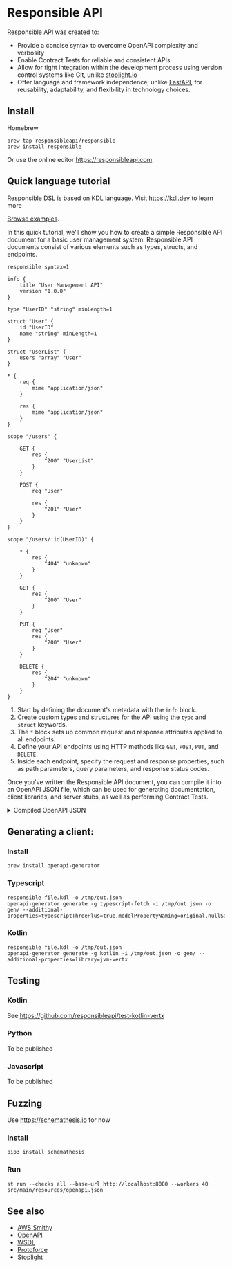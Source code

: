 # Responsible API

Responsible API was created to:

- Provide a concise syntax to overcome OpenAPI complexity and verbosity
- Enable Contract Tests for reliable and consistent APIs
- Allow for tight integration within the development process using version control systems like Git,
  unlike [stoplight.io](https://stoplight.io/)
- Offer language and framework independence, unlike [FastAPI](https://fastapi.tiangolo.com/), for reusability,
  adaptability, and flexibility in technology choices.

## Install

Homebrew

```shell
brew tap responsibleapi/responsible
brew install responsible
```

Or use the online editor https://responsibleapi.com

## Quick language tutorial

Responsible DSL is based on KDL language. Visit https://kdl.dev to learn more

[Browse examples](examples/).

In this quick tutorial, we'll show you how to create a simple Responsible API document for a basic user management
system. Responsible API documents consist of various elements such as types, structs, and endpoints.

```kdl
responsible syntax=1

info {
    title "User Management API"
    version "1.0.0"
}

type "UserID" "string" minLength=1

struct "User" {
    id "UserID"
    name "string" minLength=1
}

struct "UserList" {
    users "array" "User"
}

* {
    req {
        mime "application/json"
    }

    res {
        mime "application/json"
    }
}

scope "/users" {

    GET {
        res {
            "200" "UserList"
        }
    }

    POST {
        req "User"

        res {
            "201" "User"
        }
    }
}

scope "/users/:id(UserID)" {

    * {
        res {
            "404" "unknown"
        }
    }

    GET {
        res {
            "200" "User"
        }
    }

    PUT {
        req "User"
        res {
            "200" "User"
        }
    }

    DELETE {
        res {
            "204" "unknown"
        }
    }
}
```

1. Start by defining the document's metadata with the `info` block.
2. Create custom types and structures for the API using the `type` and `struct` keywords.
3. The `*` block sets up common request and response attributes applied to all endpoints.
4. Define your API endpoints using HTTP methods like `GET`, `POST`, `PUT`, and `DELETE`.
5. Inside each endpoint, specify the request and response properties, such as path parameters, query parameters, and
   response status codes.

Once you've written the Responsible API document, you can compile it into an OpenAPI JSON file, which can be used for
generating documentation, client libraries, and server stubs, as well as performing Contract Tests.

<details>
<summary>Compiled OpenAPI JSON</summary>

```json
{
  "openapi": "3.0.1",
  "info": {
    "title": "User Management API",
    "version": "1.0.0"
  },
  "components": {
    "schemas": {
      "UserID": {
        "minLength": 1,
        "type": "string"
      },
      "User": {
        "type": "object",
        "properties": {
          "id": {
            "$ref": "#/components/schemas/UserID"
          },
          "name": {
            "minLength": 1,
            "type": "string"
          }
        },
        "required": ["id", "name"]
      },
      "UserList": {
        "type": "object",
        "properties": {
          "users": {
            "type": "array",
            "items": {
              "$ref": "#/components/schemas/User"
            }
          }
        },
        "required": ["users"]
      }
    }
  },
  "paths": {
    "/users": {
      "get": {
        "parameters": [],
        "responses": {
          "200": {
            "description": "200",
            "content": {
              "application/json": {
                "schema": {
                  "$ref": "#/components/schemas/UserList"
                }
              }
            }
          }
        }
      },
      "post": {
        "parameters": [],
        "requestBody": {
          "content": {
            "application/json": {
              "schema": {
                "$ref": "#/components/schemas/User"
              }
            }
          },
          "required": true
        },
        "responses": {
          "201": {
            "description": "201",
            "content": {
              "application/json": {
                "schema": {
                  "$ref": "#/components/schemas/User"
                }
              }
            }
          }
        }
      }
    },
    "/users/{id}": {
      "get": {
        "parameters": [
          {
            "name": "id",
            "in": "path",
            "required": true,
            "schema": {
              "$ref": "#/components/schemas/UserID"
            }
          }
        ],
        "responses": {
          "200": {
            "description": "200",
            "content": {
              "application/json": {
                "schema": {
                  "$ref": "#/components/schemas/User"
                }
              }
            }
          },
          "404": {
            "description": "404"
          }
        }
      },
      "put": {
        "parameters": [
          {
            "name": "id",
            "in": "path",
            "required": true,
            "schema": {
              "$ref": "#/components/schemas/UserID"
            }
          }
        ],
        "requestBody": {
          "content": {
            "application/json": {
              "schema": {
                "$ref": "#/components/schemas/User"
              }
            }
          },
          "required": true
        },
        "responses": {
          "200": {
            "description": "200",
            "content": {
              "application/json": {
                "schema": {
                  "$ref": "#/components/schemas/User"
                }
              }
            }
          },
          "404": {
            "description": "404"
          }
        }
      },
      "delete": {
        "parameters": [
          {
            "name": "id",
            "in": "path",
            "required": true,
            "schema": {
              "$ref": "#/components/schemas/UserID"
            }
          }
        ],
        "responses": {
          "204": {
            "description": "204"
          },
          "404": {
            "description": "404"
          }
        }
      }
    }
  }
}
```

</details>

## Generating a client:

### Install

```shell
brew install openapi-generator
```

### Typescript

```shell
responsible file.kdl -o /tmp/out.json
openapi-generator generate -g typescript-fetch -i /tmp/out.json -o gen/ --additional-properties=typescriptThreePlus=true,modelPropertyNaming=original,nullSafeAdditionalProps=true,enumPropertyNaming=original,supportsES6=true,useSingleRequestParameter=false
```

### Kotlin

```shell
responsible file.kdl -o /tmp/out.json
openapi-generator generate -g kotlin -i /tmp/out.json -o gen/ --additional-properties=library=jvm-vertx
```

## Testing

### Kotlin

See https://github.com/responsibleapi/test-kotlin-vertx

### Python

To be published

### Javascript

To be published

## Fuzzing

Use https://schemathesis.io for now

### Install

```shell
pip3 install schemathesis
```

### Run

```shell
st run --checks all --base-url http://localhost:8080 --workers 40 src/main/resources/openapi.json
```

## See also

- [AWS Smithy](https://smithy.io/2.0/index.html)
- [OpenAPI](https://swagger.io/specification)
- [WSDL](https://en.wikipedia.org/wiki/Web_Services_Description_Language)
- [Protoforce](https://www.protoforce.io)
- [Stoplight](https://stoplight.io)
